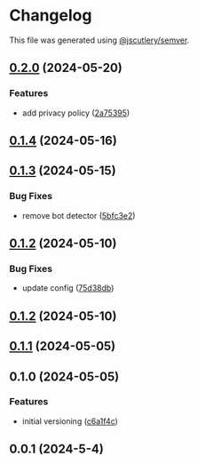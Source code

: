 # Changelog

This file was generated using [@jscutlery/semver](https://github.com/jscutlery/semver).

## [0.2.0](https://github.com/CIRI2-s6/ciri2-app/compare/gateway-0.1.4...gateway-0.2.0) (2024-05-20)


### Features

* add privacy policy ([2a75395](https://github.com/CIRI2-s6/ciri2-app/commit/2a753955abf612b08ec7e1cfb3e171062ea19b15))

## [0.1.4](https://github.com/CIRI2-s6/ciri2-app/compare/gateway-0.1.3...gateway-0.1.4) (2024-05-16)

## [0.1.3](https://github.com/CIRI2-s6/ciri2-app/compare/gateway-0.1.2...gateway-0.1.3) (2024-05-15)


### Bug Fixes

* remove bot detector ([5bfc3e2](https://github.com/CIRI2-s6/ciri2-app/commit/5bfc3e2927ff9420f1c464c5b2a9ea9c8d7c429e))

## [0.1.2](https://github.com/CIRI2-s6/ciri2-app/compare/gateway-0.1.1...gateway-0.1.2) (2024-05-10)


### Bug Fixes

* update config ([75d38db](https://github.com/CIRI2-s6/ciri2-app/commit/75d38db59f583ea3f0f95b0fd5febd412e3d7905))

## [0.1.2](https://github.com/CIRI2-s6/ciri2-app/compare/gateway-0.1.1...gateway-0.1.2) (2024-05-10)

## [0.1.1](https://github.com/CIRI2-s6/ciri2-app/compare/gateway-0.1.0...gateway-0.1.1) (2024-05-05)

## 0.1.0 (2024-05-05)


### Features

* initial versioning ([c6a1f4c](https://github.com/CIRI2-s6/ciri2-app/commit/c6a1f4c65429deab4e2e317c18e97b14ed4622dc))

## 0.0.1 (2024-5-4)
